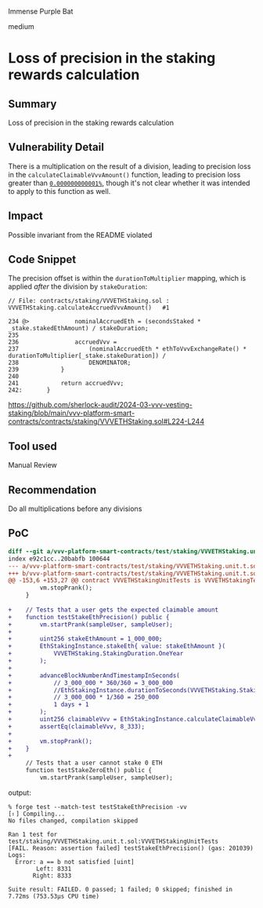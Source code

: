 Immense Purple Bat

medium

# Loss of precision in the staking rewards calculation

## Summary

Loss of precision in the staking rewards calculation


## Vulnerability Detail

There is a multiplication on the result of a division, leading to precision loss in the `calculateClaimableVvvAmount()` function, leading to precision loss greater than [`0.000000000001%`](https://github.com/sherlock-audit/2024-03-vvv-vesting-staking/blob/main/README.md?plain=1#L68), though it's not clear whether it was intended to apply to this function as well.


## Impact

Possible invariant from the README violated


## Code Snippet

The precision offset is within the `durationToMultiplier` mapping, which is applied _after_ the division by `stakeDuration`:

```solidity
// File: contracts/staking/VVVETHStaking.sol : VVVETHStaking.calculateAccruedVvvAmount()   #1

234 @>             nominalAccruedEth = (secondsStaked * _stake.stakedEthAmount) / stakeDuration;
235    
236                accruedVvv =
237                    (nominalAccruedEth * ethToVvvExchangeRate() * durationToMultiplier[_stake.stakeDuration]) /
238                    DENOMINATOR;
239            }
240    
241            return accruedVvv;
242:       }
```
https://github.com/sherlock-audit/2024-03-vvv-vesting-staking/blob/main/vvv-platform-smart-contracts/contracts/staking/VVVETHStaking.sol#L224-L244



## Tool used

Manual Review


## Recommendation

Do all multiplications before any divisions


## PoC

```diff
diff --git a/vvv-platform-smart-contracts/test/staking/VVVETHStaking.unit.t.sol b/vvv-platform-smart-contracts/test/staking/VVVETHStaking.unit.t.sol
index e92c1cc..20babfb 100644
--- a/vvv-platform-smart-contracts/test/staking/VVVETHStaking.unit.t.sol
+++ b/vvv-platform-smart-contracts/test/staking/VVVETHStaking.unit.t.sol
@@ -153,6 +153,27 @@ contract VVVETHStakingUnitTests is VVVETHStakingTestBase {
         vm.stopPrank();
     }
 
+    // Tests that a user gets the expected claimable amount
+    function testStakeEthPrecision() public {
+        vm.startPrank(sampleUser, sampleUser);
+
+        uint256 stakeEthAmount = 1_000_000;
+        EthStakingInstance.stakeEth{ value: stakeEthAmount }(
+            VVVETHStaking.StakingDuration.OneYear
+        );
+
+        advanceBlockNumberAndTimestampInSeconds(
+            // 3_000_000 * 360/360 = 3_000_000
+            //EthStakingInstance.durationToSeconds(VVVETHStaking.StakingDuration.OneYear) + 1 
+            // 3_000_000 * 1/360 = 250_000
+            1 days + 1
+        );
+        uint256 claimableVvv = EthStakingInstance.calculateClaimableVvvAmount();
+        assertEq(claimableVvv, 8_333);
+
+        vm.stopPrank();
+    }
+
     // Tests that a user cannot stake 0 ETH
     function testStakeZeroEth() public {
         vm.startPrank(sampleUser, sampleUser);
```

output:
```text
% forge test --match-test testStakeEthPrecision -vv
[⠆] Compiling...
No files changed, compilation skipped

Ran 1 test for test/staking/VVVETHStaking.unit.t.sol:VVVETHStakingUnitTests
[FAIL. Reason: assertion failed] testStakeEthPrecision() (gas: 201039)
Logs:
  Error: a == b not satisfied [uint]
        Left: 8331
       Right: 8333

Suite result: FAILED. 0 passed; 1 failed; 0 skipped; finished in 7.72ms (753.53µs CPU time)
```